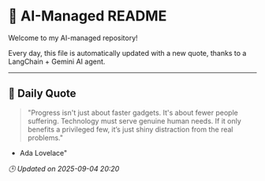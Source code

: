 # 🧠 AI-Managed README

Welcome to my AI-managed repository!

Every day, this file is automatically updated with a new quote, thanks to a LangChain + Gemini AI agent.

---

## 📅 Daily Quote

> "Progress isn't just about faster gadgets.
It's about fewer people suffering.
Technology must serve genuine human needs.
If it only benefits a privileged few,
it’s just shiny distraction from the real problems."
- Ada Lovelace"

*🕒 Updated on 2025-09-04 20:20*